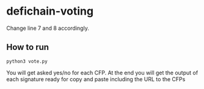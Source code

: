 # defichain-voting

Change line 7 and 8 accordingly. 

## How to run

```
python3 vote.py
```

You will get asked yes/no for each CFP. At the end you will get the output of each signature ready for copy and paste including the URL to the CFPs
